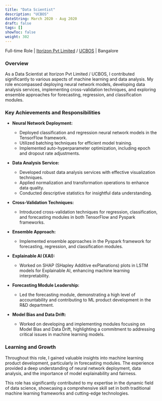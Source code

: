 ```yaml
---
title: "Data Scientist"
description: "UCBOS"
dateString: March 2020 - Aug 2020
draft: false
tags: []
showToc: false
weight: 302
--- 
```


Full-time Role | [Itorizon Pvt Limited](https://itorizon.com/) / [UCBOS](https://ucbos.com/) | Bangalore 

### Overview
As a Data Scientist at Itorizon Pvt Limited / UCBOS, I contributed significantly to various aspects of machine learning and data analysis. My role encompassed deploying neural network models, developing data analysis services, implementing cross-validation techniques, and exploring ensemble approaches for forecasting, regression, and classification modules.

### Key Achievements and Responsibilities
- **Neural Network Deployment:**
  - Deployed classification and regression neural network models in the TensorFlow framework.
  - Utilized batching techniques for efficient model training.
  - Implemented auto-hyperparameter optimization, including epoch and dropout rate adjustments.

- **Data Analysis Service:**
  - Developed robust data analysis services with effective visualization techniques.
  - Applied normalization and transformation operations to enhance data quality.
  - Conducted descriptive statistics for insightful data understanding.

- **Cross-Validation Techniques:**
  - Introduced cross-validation techniques for regression, classification, and forecasting modules in both TensorFlow and Pyspark frameworks.
  
- **Ensemble Approach:**
  - Implemented ensemble approaches in the Pyspark framework for forecasting, regression, and classification modules.

- **Explainable AI (XAI):**
  - Worked on SHAP (SHapley Additive exPlanations) plots in LSTM models for Explainable AI, enhancing machine learning interpretability.

- **Forecasting Module Leadership:**
  - Led the forecasting module, demonstrating a high level of accountability and contributing to ML product development in the R&D department.

- **Model Bias and Data Drift:**
  - Worked on developing and implementing modules focusing on Model Bias and Data Drift, highlighting a commitment to addressing critical issues in machine learning models.

### Learning and Growth
Throughout this role, I gained valuable insights into machine learning product development, particularly in forecasting modules. The experience provided a deep understanding of neural network deployment, data analysis, and the importance of model explainability and fairness.

This role has significantly contributed to my expertise in the dynamic field of data science, showcasing a comprehensive skill set in both traditional machine learning frameworks and cutting-edge technologies.


